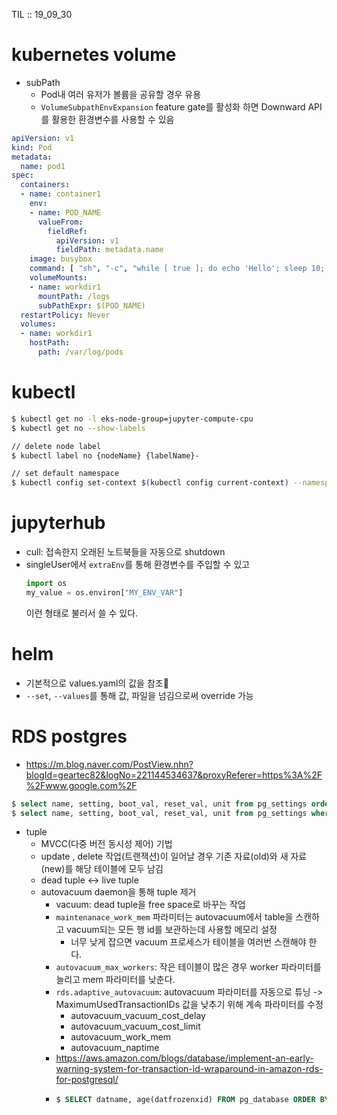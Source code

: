 TIL :: 19_09_30

# kubernetes volume
- subPath
  - Pod내 여러 유저가 볼륨을 공유할 경우 유용
  - `VolumeSubpathEnvExpansion` feature gate를 활성화 하면 Downward API를 활용한 환경변수를 사용할 수 있음

```yml
apiVersion: v1
kind: Pod
metadata:
  name: pod1
spec:
  containers:
  - name: container1
    env:
    - name: POD_NAME
      valueFrom:
        fieldRef:
          apiVersion: v1
          fieldPath: metadata.name
    image: busybox
    command: [ "sh", "-c", "while [ true ]; do echo 'Hello'; sleep 10; done | tee -a /logs/hello.txt" ]
    volumeMounts:
    - name: workdir1
      mountPath: /logs
      subPathExpr: $(POD_NAME)
  restartPolicy: Never
  volumes:
  - name: workdir1
    hostPath:
      path: /var/log/pods
```

# kubectl
```bash
$ kubectl get no -l eks-node-group=jupyter-compute-cpu
$ kubectl get no --show-labels

// delete node label
$ kubectl label no {nodeName} {labelName}-

// set default namespace
$ kubectl config set-context $(kubectl config current-context) --namespace ${NAMESPACE:-jhub}
```

# jupyterhub
- cull: 접속한지 오래된 노트북들을 자동으로 shutdown
- singleUser에서 `extraEnv`를 통해 환경변수를 주입할 수 있고 
  ```python
  import os
  my_value = os.environ["MY_ENV_VAR"]
  ```
  이런 형태로 불러서 쓸 수 있다.

# helm
- 기본적으로 values.yaml의 값을 참조
- `--set`, `--values`를 통해 값, 파일을 넘김으로써 override 가능

# RDS postgres
- https://m.blog.naver.com/PostView.nhn?blogId=geartec82&logNo=221144534637&proxyReferer=https%3A%2F%2Fwww.google.com%2F
```sql
$ select name, setting, boot_val, reset_val, unit from pg_settings order by name;
$ select name, setting, boot_val, reset_val, unit from pg_settings where name like 'max_%';
```
- tuple
  - MVCC(다중 버전 동시성 제어) 기법
  - update , delete 작업(트랜잭션)이 일어날 경우 기존 자료(old)와 새 자료(new)를 해당 테이블에 모두 남김
  - dead tuple <-> live tuple
  - autovacuum daemon을 통해 tuple 제거
    - vacuum: dead tuple을 free space로 바꾸는 작업
    - `maintenanace_work_mem` 파라미터는 autovacuum에서 table을 스캔하고 vacuum되는 모든 행 id를 보관하는데 사용할 메모리 설정
      - 너무 낮게 잡으면 vacuum 프로세스가 테이블을 여러번 스캔해야 한다.
    - `autovacuum_max_workers`: 작은 테이블이 많은 경우 worker 파라미터를 늘리고 mem 파라미터를 낮춘다.
    - `rds.adaptive_autovacuum`: autovacuum 파라미터를 자동으로 튜닝 -> MaximumUsedTransactionIDs 값을 낮추기 위해 계속 파라미터를 수정
      - autovacuum_vacuum_cost_delay
      - autovacuum_vacuum_cost_limit
      - autovacuum_work_mem
      - autovacuum_naptime
    - https://aws.amazon.com/blogs/database/implement-an-early-warning-system-for-transaction-id-wraparound-in-amazon-rds-for-postgresql/
    - ```sql
      $ SELECT datname, age(datfrozenxid) FROM pg_database ORDER BY age(datfrozenxid) desc limit 20;
      ```